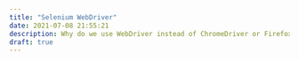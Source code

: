 ```yaml
---
title: "Selenium WebDriver"
date: 2021-07-08 21:55:21
description: Why do we use WebDriver instead of ChromeDriver or FirefoxDriver when declare instance of those.
draft: true
---
```


